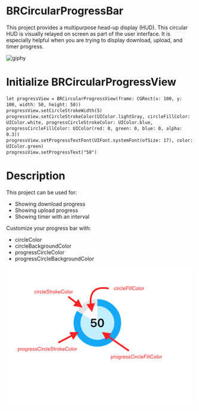 # BRCircularProgressBar
This project provides a multipurpose head-up display (HUD). This circular HUD is visually relayed on screen as part of the user interface. It is especially helpful when you are trying to display download, upload, and timer progress.

![giphy](https://media.giphy.com/media/11qvJd5e127XSU/giphy.gif)


# Initialize BRCircularProgressView

    let progressView = BRCircularProgressView(frame: CGRect(x: 100, y: 100, width: 50, height: 50))
    progressView.setCircleStrokeWidth(5)
    progressView.setCircleStrokeColor(UIColor.lightGray, circleFillColor: UIColor.white, progressCircleStrokeColor: UIColor.blue, progressCircleFillColor: UIColor(red: 0, green: 0, blue: 0, alpha: 0.3))
    progressView.setProgressTextFont(UIFont.systemFont(ofSize: 17), color: UIColor.green)
    progressView.setProgressText("50")

# Description

This project can be used for:
* Showing download progress
* Showing upload progress
* Showing timer with an interval

Customize your progress bar with:
* circleColor
* circleBackgroundColor
* progressCircleColor
* progressCircleBackgroundColor

![Alt text](https://github.com/BrammanandSoni/BRCircularProgressBar/blob/master/BRCircularProgressBar/info.png)
